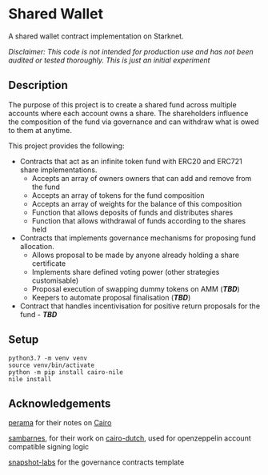 # Shared Wallet
A shared wallet contract implementation on Starknet.

_Disclaimer: This code is not intended for production use and has not been audited or tested thoroughly. This is just an initial experiment_

## Description
The purpose of this project is to create a shared fund across multiple accounts where each account owns a share. The shareholders influence the composition of the fund via governance and can withdraw what is owed to them at anytime.

This project provides the following:

- Contracts that act as an infinite token fund with ERC20 and ERC721 share implementations.
  - Accepts an array of owners owners that can add and remove from the fund
  - Accepts an array of tokens for the fund composition
  - Accepts an array of weights for the balance of this composition
  - Function that allows deposits of funds and distributes shares
  - Function that allows withdrawal of funds according to the shares held
- Contracts that implements governance mechanisms for proposing fund allocation.
  - Allows proposal to be made by anyone already holding a share certificate
  - Implements share defined voting power (other strategies customisable)
  - Proposal execution of swapping dummy tokens on AMM (***TBD***)
  - Keepers to automate proposal finalisation (***TBD***)
- Contract that handles incentivisation for positive return proposals for the fund - ***TBD***

## Setup

```
python3.7 -m venv venv
source venv/bin/activate
python -m pip install cairo-nile
nile install
```

## Acknowledgements

[perama](https://twitter.com/eth_worm) for their notes on [Cairo](https://perama-v.github.io/cairo/intro/)

[sambarnes](https://twitter.com/__________sam__), for their work on [cairo-dutch](https://github.com/sambarnes/cairo-dutch), used for openzeppelin account compatible signing logic

[snapshot-labs](https://github.com/snapshot-labs/sx-core) for the governance contracts template
